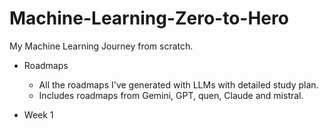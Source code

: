 # Machine-Learning-Zero-to-Hero
My Machine Learning Journey from scratch.

* Roadmaps
    * All the roadmaps I've generated with LLMs with detailed study plan.
    * Includes roadmaps from Gemini, GPT, quen, Claude and mistral.


* Week 1
